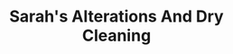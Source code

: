 ---
title: "Sarah's Alterations And Dry Cleaning"
url: /princeton/sarahs-alterations-and-dry-cleaning/
shop: Wäscherei
---